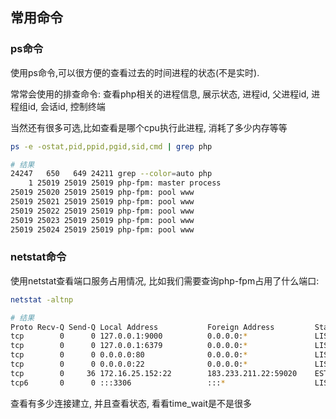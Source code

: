 ## 常用命令


### ps命令

使用ps命令,可以很方便的查看过去的时间进程的状态(不是实时).

常常会使用的排查命令: 查看php相关的进程信息, 展示状态, 进程id, 父进程id, 进程组id, 会话id, 控制终端

当然还有很多可选,比如查看是哪个cpu执行此进程, 消耗了多少内存等等

```bash
ps -e -ostat,pid,ppid,pgid,sid,cmd | grep php

# 结果
24247   650   649 24211 grep --color=auto php
    1 25019 25019 25019 php-fpm: master process
25019 25020 25019 25019 php-fpm: pool www
25019 25021 25019 25019 php-fpm: pool www
25019 25022 25019 25019 php-fpm: pool www
25019 25023 25019 25019 php-fpm: pool www
25019 25024 25019 25019 php-fpm: pool www

```

### netstat命令

使用netstat查看端口服务占用情况, 比如我们需要查询php-fpm占用了什么端口:

```bash
netstat -altnp

# 结果
Proto Recv-Q Send-Q Local Address           Foreign Address         State       PID/Program name    
tcp        0      0 127.0.0.1:9000          0.0.0.0:*               LISTEN      25019/php-fpm: mast 
tcp        0      0 127.0.0.1:6379          0.0.0.0:*               LISTEN      25283/redis-server  
tcp        0      0 0.0.0.0:80              0.0.0.0:*               LISTEN      24902/nginx: master 
tcp        0      0 0.0.0.0:22              0.0.0.0:*               LISTEN      22965/sshd          
tcp        0     36 172.16.25.152:22        183.233.211.22:59020    ESTABLISHED 24207/sshd: workerm 
tcp6       0      0 :::3306                 :::*                    LISTEN      24359/mysqld 
```

查看有多少连接建立, 并且查看状态, 看看time_wait是不是很多
